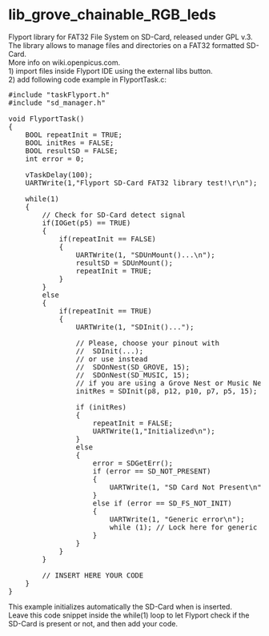 lib_grove_chainable_RGB_leds
============================

Flyport library for FAT32 File System on SD-Card, released under GPL v.3.<br>
The library allows to manage files and directories on a FAT32 formatted SD-Card. <BR>
More info on wiki.openpicus.com.
<br>1) import files inside Flyport IDE using the external libs button.<br>
2) add following code example in FlyportTask.c:

<pre>
#include "taskFlyport.h"
#include "sd_manager.h"

void FlyportTask()
{
	BOOL repeatInit = TRUE;
	BOOL initRes = FALSE;
	BOOL resultSD = FALSE;
	int error = 0;
	
	vTaskDelay(100);
	UARTWrite(1,"Flyport SD-Card FAT32 library test!\r\n");
	
	while(1)
	{
		// Check for SD-Card detect signal
		if(IOGet(p5) == TRUE)
		{
			if(repeatInit == FALSE)
			{
				UARTWrite(1, "SDUnMount()...\n");
				resultSD = SDUnMount();
				repeatInit = TRUE;
			}	
		}
		else
		{
			if(repeatInit == TRUE)
			{
				UARTWrite(1, "SDInit()...");
				
				// Please, choose your pinout with 
				//	SDInit(...);
				// or use instead
				// 	SDOnNest(SD_GROVE, 15);
				// 	SDOnNest(SD_MUSIC, 15);
				// if you are using a Grove Nest or Music Nest Carrier Board
				initRes = SDInit(p8, p12, p10, p7, p5, 15);
				
				if (initRes)
				{
					repeatInit = FALSE;
					UARTWrite(1,"Initialized\n");
				}
				else
				{
					error = SDGetErr();
					if (error == SD_NOT_PRESENT)
					{
						UARTWrite(1, "SD Card Not Present\n");
					}	
					else if (error == SD_FS_NOT_INIT)
					{
						UARTWrite(1, "Generic error\n");
						while (1); // Lock here for generic error!
					}	
				}	
			}
		}
		
		// INSERT HERE YOUR CODE
	}
}
</pre>

This example initializes automatically the SD-Card when is inserted.<br>
Leave this code snippet inside the while(1) loop to let Flyport check if the SD-Card is present or not, and then add your code.